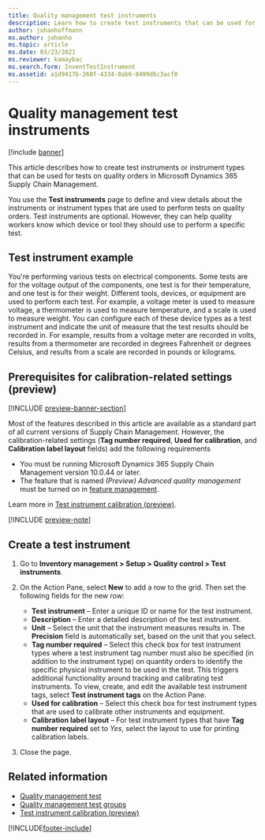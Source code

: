 ```yaml
---
title: Quality management test instruments
description: Learn how to create test instruments that can be used for tests on quality orders in Microsoft Dynamics 365 Supply Chain Management.
author: johanhoffmann
ms.author: johanho
ms.topic: article
ms.date: 03/23/2021
ms.reviewer: kamaybac
ms.search.form: InventTestInstrument
ms.assetid: a1d9417b-268f-4334-8ab6-8499d6c3acf0
---
```


# Quality management test instruments

[!include [banner](../includes/banner.md)]

This article describes how to create test instruments or instrument types that can be used for tests on quality orders in Microsoft Dynamics 365 Supply Chain Management.

You use the **Test instruments** page to define and view details about the instruments or instrument types that are used to perform tests on quality orders. Test instruments are optional. However, they can help quality workers know which device or tool they should use to perform a specific test.

## Test instrument example

You're performing various tests on electrical components. Some tests are for the voltage output of the components, one test is for their temperature, and one test is for their weight. Different tools, devices, or equipment are used to perform each test. For example, a voltage meter is used to measure voltage, a thermometer is used to measure temperature, and a scale is used to measure weight. You can configure each of these device types as a test instrument and indicate the unit of measure that the test results should be recorded in. For example, results from a voltage meter are recorded in volts, results from a thermometer are recorded in degrees Fahrenheit or degrees Celsius, and results from a scale are recorded in pounds or kilograms.

## Prerequisites for calibration-related settings (preview)

[!INCLUDE [preview-banner-section](~/../shared-content/shared/preview-includes/preview-banner-section.md)]
<!-- KFM: Preview until further notice -->

Most of the features described in this article are available as a standard part of all current versions of Supply Chain Management. However, the calibration-related settings (**Tag number required**, **Used for calibration**, and **Calibration label layout** fields) add the following requirements

- You must be running Microsoft Dynamics 365 Supply Chain Management version 10.0.44 or later.
- The feature that is named *(Preview) Advanced quality management* must be turned on in [feature management](../../fin-ops-core/fin-ops/get-started/feature-management/feature-management-overview.md). <!-- KFM-AQM: more here? right FM? -->

Learn more in [Test instrument calibration (preview)](quality-instrument-calibration.md).

[!INCLUDE [preview-note](~/../shared-content/shared/preview-includes/preview-note-d365.md)]

## Create a test instrument

1. Go to **Inventory management \> Setup \> Quality control \> Test instruments**.
1. On the Action Pane, select **New** to add a row to the grid. Then set the following fields for the new row:

    - **Test instrument** – Enter a unique ID or name for the test instrument.
    - **Description** – Enter a detailed description of the test instrument.
    - **Unit** – Select the unit that the instrument measures results in. The **Precision** field is automatically set, based on the unit that you select.
    - **Tag number required** – Select this check box for test instrument types where a test instrument tag number must also be specified (in addition to the instrument type) on quantity orders to identify the specific physical instrument to be used in the test. This triggers additional functionality around tracking and calibrating test instruments. To view, create, and edit the available test instrument tags, select **Test instrument tags** on the Action Pane.
    - **Used for calibration** – Select this check box for test instrument types that are used to calibrate other instruments and equipment.
    - **Calibration label layout** – For test instrument types that have **Tag number required** set to *Yes*, select the layout to use for printing calibration labels.

1. Close the page.

## Related information

- [Quality management test](quality-tests.md)
- [Quality management test groups](quality-test-groups.md)
- [Test instrument calibration (preview)](quality-instrument-calibration.md)

[!INCLUDE[footer-include](../../includes/footer-banner.md)]
